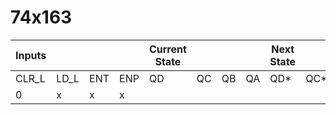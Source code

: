 # 74x163

| Inputs |      |     |     | Current State |     |     |     | Next State |     |     |     |
| ------ | ---- | --- | --- | ------------- | --- | --- | --- | ---------- | --- | --- | --- |
| CLR_L  | LD_L | ENT | ENP | QD            | QC  | QB  | QA  | QD*        | QC* | QB* | QA* |
| 0      | x    | x   | x   |               |     |     |     |            |     |     |     |
